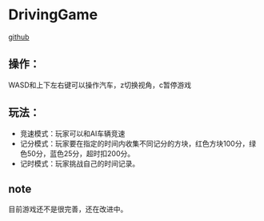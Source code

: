 # DrivingGame

[github](https://github.com/juin1997/DrivingGame)

## 操作：
WASD和上下左右键可以操作汽车，z切换视角，c暂停游戏

## 玩法：
- 竞速模式：玩家可以和AI车辆竞速
- 记分模式：玩家要在指定的时间内收集不同记分的方块，红色方块100分，绿色50分，蓝色25分，超时扣200分。
- 记时模式：玩家挑战自己的时间记录。

## note
目前游戏还不是很完善，还在改进中。

